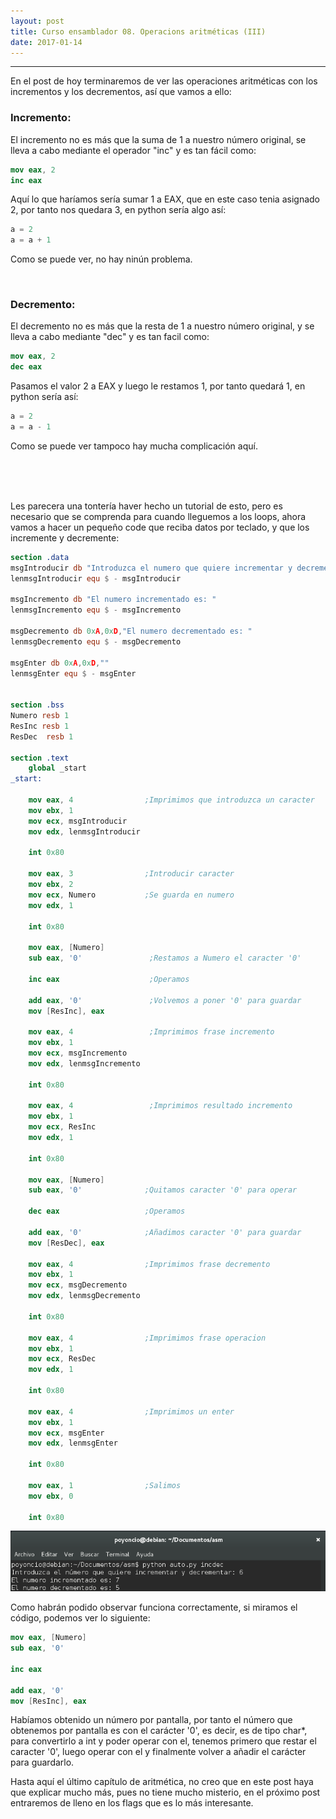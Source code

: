 ```yaml
---
layout: post
title: Curso ensamblador 08. Operacions aritméticas (III)   
date: 2017-01-14
---
```

--------------------
En el post de hoy terminaremos de ver las operaciones aritméticas con los incrementos y los decrementos, así que vamos a ello:


### Incremento:

El incremento no es más que la suma de 1 a nuestro número original, se lleva a cabo mediante el operador "inc" y es tan fácil como:

```nasm
mov eax, 2
inc eax
```

Aquí lo que haríamos sería sumar 1 a EAX, que en este caso tenia asignado 2, por tanto nos quedara 3, en python sería algo así:

```python
a = 2
a = a + 1
```

Como se puede ver, no hay ninún problema.

<br>

### Decremento:

El decremento no es más que la resta de 1 a nuestro número original, y se lleva a cabo mediante "dec" y es tan facil como:

```nasm
mov eax, 2
dec eax
```

Pasamos el valor 2 a EAX y luego le restamos 1, por tanto quedará 1, en python sería así:

```python
a = 2
a = a - 1
```

Como se puede ver tampoco hay mucha complicación aquí.

<br>
<br>
<br>

Les parecera una tontería haver hecho un tutorial de esto, pero es necesario que se comprenda para cuando lleguemos a los loops, ahora vamos a hacer un pequeño code que reciba datos por teclado, y que los incremente y decremente:

```nasm
section .data
msgIntroducir db "Introduzca el numero que quiere incrementar y decrementar: "
lenmsgIntroducir equ $ - msgIntroducir

msgIncremento db "El numero incrementado es: "
lenmsgIncremento equ $ - msgIncremento

msgDecremento db 0xA,0xD,"El numero decrementado es: "
lenmsgDecremento equ $ - msgDecremento

msgEnter db 0xA,0xD,""
lenmsgEnter equ $ - msgEnter


section .bss
Numero resb 1
ResInc resb 1
ResDec  resb 1

section .text
    global _start
_start:

    mov eax, 4                ;Imprimimos que introduzca un caracter
    mov ebx, 1
    mov ecx, msgIntroducir
    mov edx, lenmsgIntroducir

    int 0x80

    mov eax, 3                ;Introducir caracter
    mov ebx, 2
    mov ecx, Numero           ;Se guarda en numero
    mov edx, 1

    int 0x80

    mov eax, [Numero]         
    sub eax, '0'               ;Restamos a Numero el caracter '0'

    inc eax                    ;Operamos

    add eax, '0'               ;Volvemos a poner '0' para guardar
    mov [ResInc], eax

    mov eax, 4                 ;Imprimimos frase incremento
    mov ebx, 1
    mov ecx, msgIncremento
    mov edx, lenmsgIncremento

    int 0x80

    mov eax, 4                 ;Imprimimos resultado incremento              
    mov ebx, 1
    mov ecx, ResInc
    mov edx, 1

    int 0x80

    mov eax, [Numero]        
    sub eax, '0'              ;Quitamos caracter '0' para operar

    dec eax                   ;Operamos

    add eax, '0'              ;Añadimos caracter '0' para guardar
    mov [ResDec], eax

    mov eax, 4                ;Imprimimos frase decremento
    mov ebx, 1
    mov ecx, msgDecremento
    mov edx, lenmsgDecremento

    int 0x80

    mov eax, 4                ;Imprimimos frase operacion
    mov ebx, 1
    mov ecx, ResDec
    mov edx, 1

    int 0x80

    mov eax, 4                ;Imprimimos un enter
    mov ebx, 1
    mov ecx, msgEnter
    mov edx, lenmsgEnter

    int 0x80

    mov eax, 1                ;Salimos
    mov ebx, 0

    int 0x80
```

<img src="/images/captura-inc-dec-exitoso-asm.png" />


Como habrán podido observar funciona correctamente, si miramos el código, podemos ver lo siguiente:

```nasm
mov eax, [Numero]
sub eax, '0'

inc eax

add eax, '0'
mov [ResInc], eax
```

Habíamos obtenido un número por pantalla, por tanto el número que obtenemos por pantalla es con el carácter '0', es decir, es de tipo char*, para convertirlo a int y poder operar con el, tenemos primero que restar el caracter '0', luego operar con el y finalmente volver a añadir el carácter para guardarlo.


Hasta aquí el último capítulo de aritmética, no creo que en este post haya que explicar mucho más, pues no tiene mucho misterio, en el próximo post entraremos de lleno en los flags que es lo más interesante.
